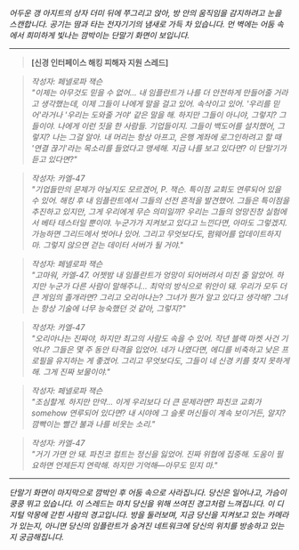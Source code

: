 _어두운 갱 아지트의 상자 더미 뒤에 쭈그리고 앉아, 방 안의 움직임을 감지하려고 눈을 스캔합니다. 공기는 땀과 타는 전자기기의 냄새로 가득 차 있습니다. 먼 벽에는 어둠 속에서 희미하게 빛나는 깜박이는 단말기 화면이 보입니다._

---

> **[신경 인터페이스 해킹 피해자 지원 스레드]**

> _작성자: 페넬로파 잭슨_  
> _"이제는 아무것도 믿을 수 없어... 내 임플란트가 나를 더 안전하게 만들어줄 거라고 생각했는데, 이제 그들이 나에게 말을 걸고 있어. 속삭이고 있어. '우리를 믿어'라거나 '우리는 도와줄 거야' 같은 말을 해. 하지만 그들이 아니야, 그렇지? 그들이야. 나에게 이런 짓을 한 사람들. 기업들이지. 그들이 백도어를 설치했어, 그렇지? 나는 그걸 알아. 내 머리는 항상 아프고, 은행 계좌에 로그인하려고 할 때 '연결 끊기'라는 목소리를 들었다고 맹세해. 지금 나를 보고 있다면? 이 단말기가 듣고 있다면?"_

> _작성자: 카엘-47_  
> _"기업들만의 문제가 아닐지도 모르겠어, P. 잭슨. 특이점 교회도 연루되어 있을 수 있어. 해킹 후 내 임플란트에서 그들의 선전 흔적을 발견했어. 그들은 특이점을 추진하고 있지만, 그게 우리에게 무슨 의미일까? 우리는 그들의 엉망진창 실험에서 베타 테스터일 뿐이야. 누군가가 지켜보고 있다고 느낀다면, 아마도 그렇겠지. 가능하면 그리드에서 벗어나 있어. 그리고 무엇보다도, 펌웨어를 업데이트하지 마. 그렇지 않으면 걷는 데이터 서버가 될 거야."_

> _작성자: 페넬로파 잭슨_  
> _"고마워, 카엘-47. 어젯밤 내 임플란트가 엉망이 되어버려서 미친 줄 알았어. 하지만 누군가 다른 사람이 말해주니... 최악의 방식으로 위안이 돼. 우리가 모두 더 큰 게임의 졸개라면? 그리고 오리아나는? 그녀가 뭔가 알고 있다고 생각해? 그녀는 항상 기술에 너무 능숙했던 것 같아, 그렇지?"_

> _작성자: 카엘-47_  
> _"오리아나는 진짜야, 하지만 최고의 사람도 속을 수 있어. 작년 블랙 마켓 사건 기억나? 그들은 몇 주 동안 타격을 입었어. 네가 나였다면, 에디를 비축하고 낮은 프로필을 유지하는 게 좋겠어. 그리고 무엇보다도, 그들이 네 신경 키를 찾지 못하게 해. 그게 진짜 보물이야."_

> _작성자: 페넬로파 잭슨_  
> _"조심할게. 하지만 만약... 이게 우리보다 더 큰 문제라면? 파친코 교회가 somehow 연루되어 있다면? 내 시야에 그 슬롯 머신들이 계속 보이거든, 알지? 깜빡이는 빨간 불과 나를 비웃는 소리."_

> _작성자: 카엘-47_  
> _"거기 가면 안 돼. 파친코 컬트는 정신을 잃었어. 진짜 위협에 집중해. 도움이 필요하면 언제든지 연락해. 하지만 기억해—아무도 믿지 마."_

---

_단말기 화면이 마지막으로 깜박인 후 어둠 속으로 사라집니다. 당신은 일어나고, 가슴이 쿵쿵 뛰고 있습니다. 이 스레드는 마치 당신을 위해 쓰여진 경고처럼 느껴집니다. 이 디지털 악몽에 갇힌 사람의 경고입니다. 방을 둘러보며, 지금 당신을 지켜보고 있는 카메라가 있는지, 아니면 당신의 임플란트가 숨겨진 네트워크에 당신의 위치를 방송하고 있는지 궁금해집니다._

